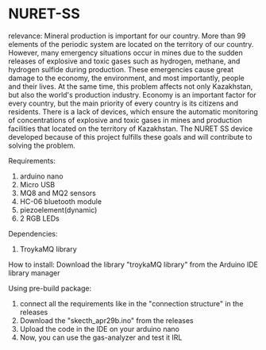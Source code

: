 # NURET-SS
relevance:
Mineral production is important for our country. More than 99 elements of the periodic system are located on the territory of our country. However, many emergency situations occur in mines due to the sudden releases of explosive and toxic gases such as hydrogen, methane, and hydrogen sulfide during production. These emergencies cause great damage to the economy, the environment, and most importantly, people and their lives.
At the same time, this problem affects not only Kazakhstan, but also the world's production industry. Economy is an important factor for every country, but the main priority of every country is its citizens and residents.
There is a lack of devices, which ensure the automatic monitoring of concentrations of explosive and toxic gases in mines and production facilities that located on the territory of Kazakhstan. The NURET SS device developed because of this project fulfills these goals and will contribute to solving the problem.

Requirements:
1. arduino nano 
2. Micro USB
3. MQ8 and MQ2 sensors 
4. HC-06 bluetooth module
5. piezoelement(dynamic)
6. 2 RGB LEDs


Dependencies:
1. TroykaMQ library 

How to install:
Download the library "troykaMQ library" from the Arduino IDE library manager

Using pre-build package:
1. connect all the requirements like in the "connection structure" in the releases
1. Download the "skecth_apr29b.ino" from the releases
2. Upload the code in the IDE on your arduino nano
3. Now, you can use the gas-analyzer and test it IRL
